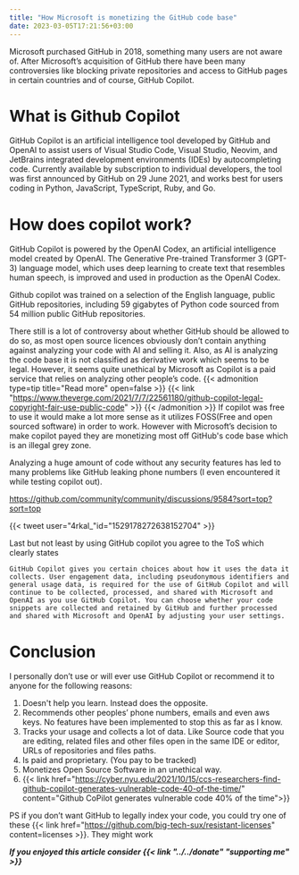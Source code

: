 ```yaml
---
title: "How Microsoft is monetizing the GitHub code base"
date: 2023-03-05T17:21:56+03:00
---
```

Microsoft purchased GitHub in 2018, something many users are not aware of. After Microsoft’s acquisition of GitHub there have been many controversies like blocking private repositories and access to GitHub pages in certain countries and of course, GitHub Copilot.

# What is Github Copilot
GitHub Copilot is an artificial intelligence tool developed by GitHub and OpenAI to assist users of Visual Studio Code, Visual Studio, Neovim, and JetBrains integrated development environments (IDEs) by autocompleting code. Currently available by subscription to individual developers, the tool was first announced by GitHub on 29 June 2021, and works best for users coding in Python, JavaScript, TypeScript, Ruby, and Go.

# How does copilot work?
GitHub Copilot is powered by the OpenAI Codex, an artificial intelligence model created by OpenAI. The Generative Pre-trained Transformer 3 (GPT-3) language model, which uses deep learning to create text that resembles human speech, is improved and used in production as the OpenAI Codex.

Github copilot was trained on a selection of the English language, public GitHub repositories, including 59 gigabytes of Python code sourced from 54 million public GitHub repositories.

There still is a lot of controversy about whether GitHub should be allowed to do so, as most open source licences obviously don’t contain anything against analyzing your code with AI and selling it. Also, as AI is analyzing the code base it is not classified as derivative work which seems to be legal. However, it seems quite unethical by Microsoft as Copilot is a paid service that relies on analyzing other people’s code.
{{< admonition type=tip title="Read more" open=false >}}
{{< link "https://www.theverge.com/2021/7/7/22561180/github-copilot-legal-copyright-fair-use-public-code" >}}
{{< /admonition >}}
If copilot was free to use it would make a lot more sense as it utilizes FOSS(Free and open sourced software) in order to work. However with Microsoft’s decision to make copilot payed they are monetizing most off GitHub's code base which is an illegal grey zone.

Analyzing a huge amount of code without any security features has led to many problems like GitHub leaking phone numbers (I even encountered it while testing copilot out).

https://github.com/community/community/discussions/9584?sort=top?sort=top

{{< tweet user="4rkal_"id="1529178272638152704" >}}


Last but not least by using GitHub copilot you agree to the ToS which clearly states
```
GitHub Copilot gives you certain choices about how it uses the data it collects. User engagement data, including pseudonymous identifiers and general usage data, is required for the use of GitHub Copilot and will continue to be collected, processed, and shared with Microsoft and OpenAI as you use GitHub Copilot. You can choose whether your code snippets are collected and retained by GitHub and further processed and shared with Microsoft and OpenAI by adjusting your user settings.
```

# Conclusion
I personally don’t use or will ever use GitHub Copilot or recommend it to anyone for the following reasons:
1. Doesn't help you learn. Instead does the opposite.
2. Recommends other peoples’ phone numbers, emails and even aws keys. No features have been implemented to stop this as far as I know.
3. Tracks your usage and collects a lot of data. Like Source code that you are editing, related files and other files open in the same IDE or editor, URLs of repositories and files paths.
4. Is paid and proprietary. (You pay to be tracked)
5. Monetizes Open Source Software in an unethical way.
6. {{< link href="https://cyber.nyu.edu/2021/10/15/ccs-researchers-find-github-copilot-generates-vulnerable-code-40-of-the-time/" content="Github CoPilot generates vulnerable code 40% of the time">}}

PS if you don’t want GitHub to legally index your code, you could try one of these {{< link href="https://github.com/big-tech-sux/resistant-licenses" content=licenses >}}. They might work

***If you enjoyed this article consider {{< link "../../donate" "supporting me" >}}***  

